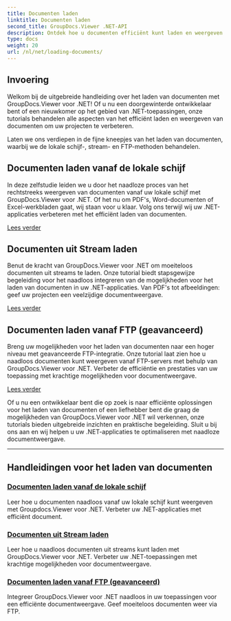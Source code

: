 ```yaml
---
title: Documenten laden
linktitle: Documenten laden
second_title: GroupDocs.Viewer .NET-API
description: Ontdek hoe u documenten efficiënt kunt laden en weergeven met GroupDocs.Viewer .NET. Ontdek lokale schijf-, stream- en FTP-laadtutorials voor verbeterde .NET-apps.
type: docs
weight: 20
url: /nl/net/loading-documents/
---
```

## Invoering

Welkom bij de uitgebreide handleiding over het laden van documenten met GroupDocs.Viewer voor .NET! Of u nu een doorgewinterde ontwikkelaar bent of een nieuwkomer op het gebied van .NET-toepassingen, onze tutorials behandelen alle aspecten van het efficiënt laden en weergeven van documenten om uw projecten te verbeteren.

Laten we ons verdiepen in de fijne kneepjes van het laden van documenten, waarbij we de lokale schijf-, stream- en FTP-methoden behandelen.

## Documenten laden vanaf de lokale schijf

In deze zelfstudie leiden we u door het naadloze proces van het rechtstreeks weergeven van documenten vanaf uw lokale schijf met GroupDocs.Viewer voor .NET. Of het nu om PDF's, Word-documenten of Excel-werkbladen gaat, wij staan voor u klaar. Volg ons terwijl wij uw .NET-applicaties verbeteren met het efficiënt laden van documenten.

[Lees verder](./loading-document-local-disk/)

## Documenten uit Stream laden

Benut de kracht van GroupDocs.Viewer voor .NET om moeiteloos documenten uit streams te laden. Onze tutorial biedt stapsgewijze begeleiding voor het naadloos integreren van de mogelijkheden voor het laden van documenten in uw .NET-applicaties. Van PDF's tot afbeeldingen: geef uw projecten een veelzijdige documentweergave.

[Lees verder](./loading-document-stream/)

## Documenten laden vanaf FTP (geavanceerd)

Breng uw mogelijkheden voor het laden van documenten naar een hoger niveau met geavanceerde FTP-integratie. Onze tutorial laat zien hoe u naadloos documenten kunt weergeven vanaf FTP-servers met behulp van GroupDocs.Viewer voor .NET. Verbeter de efficiëntie en prestaties van uw toepassing met krachtige mogelijkheden voor documentweergave.

[Lees verder](./loading-document-ftp/)

Of u nu een ontwikkelaar bent die op zoek is naar efficiënte oplossingen voor het laden van documenten of een liefhebber bent die graag de mogelijkheden van GroupDocs.Viewer voor .NET wil verkennen, onze tutorials bieden uitgebreide inzichten en praktische begeleiding. Sluit u bij ons aan en wij helpen u uw .NET-applicaties te optimaliseren met naadloze documentweergave.

---
## Handleidingen voor het laden van documenten
### [Documenten laden vanaf de lokale schijf](./loading-document-local-disk/)
Leer hoe u documenten naadloos vanaf uw lokale schijf kunt weergeven met Groupdocs.Viewer voor .NET. Verbeter uw .NET-applicaties met efficiënt document.
### [Documenten uit Stream laden](./loading-document-stream/)
Leer hoe u naadloos documenten uit streams kunt laden met GroupDocs.Viewer voor .NET. Verbeter uw .NET-toepassingen met krachtige mogelijkheden voor documentweergave.
### [Documenten laden vanaf FTP (geavanceerd)](./loading-document-ftp/)
Integreer GroupDocs.Viewer voor .NET naadloos in uw toepassingen voor een efficiënte documentweergave. Geef moeiteloos documenten weer via FTP.